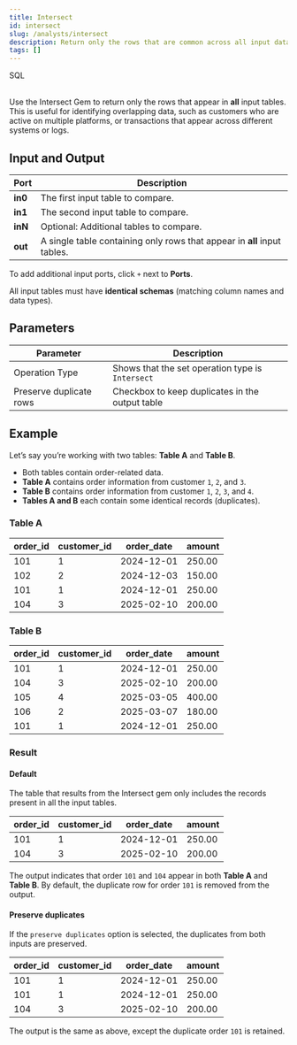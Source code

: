 ```yaml
---
title: Intersect
id: intersect
slug: /analysts/intersect
description: Return only the rows that are common across all input datasets
tags: []
---
```


<span class="badge">SQL</span><br/><br/>

Use the Intersect Gem to return only the rows that appear in **all** input tables. This is useful for identifying overlapping data, such as customers who are active on multiple platforms, or transactions that appear across different systems or logs.

## Input and Output

| Port    | Description                                                              |
| ------- | ------------------------------------------------------------------------ |
| **in0** | The first input table to compare.                                        |
| **in1** | The second input table to compare.                                       |
| **inN** | Optional: Additional tables to compare.                                  |
| **out** | A single table containing only rows that appear in **all** input tables. |

To add additional input ports, click `+` next to **Ports**.

All input tables must have **identical schemas** (matching column names and data types).

## Parameters

| Parameter               | Description                                      |
| ----------------------- | ------------------------------------------------ |
| Operation Type          | Shows that the set operation type is `Intersect` |
| Preserve duplicate rows | Checkbox to keep duplicates in the output table  |

## Example

Let’s say you’re working with two tables: **Table A** and **Table B**.

- Both tables contain order-related data.
- **Table A** contains order information from customer `1`, `2`, and `3`.
- **Table B** contains order information from customer `1`, `2`, `3`, and `4`.
- **Tables A and B** each contain some identical records (duplicates).

### Table A

<div class="table-example">

| order_id | customer_id | order_date | amount |
| -------- | ----------- | ---------- | ------ |
| 101      | 1           | 2024-12-01 | 250.00 |
| 102      | 2           | 2024-12-03 | 150.00 |
| 101      | 1           | 2024-12-01 | 250.00 |
| 104      | 3           | 2025-02-10 | 200.00 |

</div>

### Table B

<div class="table-example">

| order_id | customer_id | order_date | amount |
| -------- | ----------- | ---------- | ------ |
| 101      | 1           | 2024-12-01 | 250.00 |
| 104      | 3           | 2025-02-10 | 200.00 |
| 105      | 4           | 2025-03-05 | 400.00 |
| 106      | 2           | 2025-03-07 | 180.00 |
| 101      | 1           | 2024-12-01 | 250.00 |

</div>

### Result

#### Default

The table that results from the Intersect gem only includes the records present in all the input tables.

<div class="table-example">

| order_id | customer_id | order_date | amount |
| -------- | ----------- | ---------- | ------ |
| 101      | 1           | 2024-12-01 | 250.00 |
| 104      | 3           | 2025-02-10 | 200.00 |

</div>

The output indicates that order `101` and `104` appear in both **Table A** and **Table B**.
By default, the duplicate row for order `101` is removed from the output.

#### Preserve duplicates

If the `preserve duplicates` option is selected, the duplicates from both inputs are preserved.

<div class="table-example">

| order_id | customer_id | order_date | amount |
| -------- | ----------- | ---------- | ------ |
| 101      | 1           | 2024-12-01 | 250.00 |
| 101      | 1           | 2024-12-01 | 250.00 |
| 104      | 3           | 2025-02-10 | 200.00 |

</div>

The output is the same as above, except the duplicate order `101` is retained.
